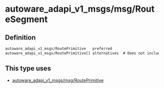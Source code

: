 <!-- This file is generated by a tool. Do not edit directly. -->

# autoware_adapi_v1_msgs/msg/RouteSegment

## Definition

```txt
autoware_adapi_v1_msgs/RoutePrimitive   preferred
autoware_adapi_v1_msgs/RoutePrimitive[] alternatives  # Does not include the preferred primitive.
```

## This type uses

- [autoware_adapi_v1_msgs/msg/RoutePrimitive](../../autoware_adapi_v1_msgs/msg/route_primitive.md)
